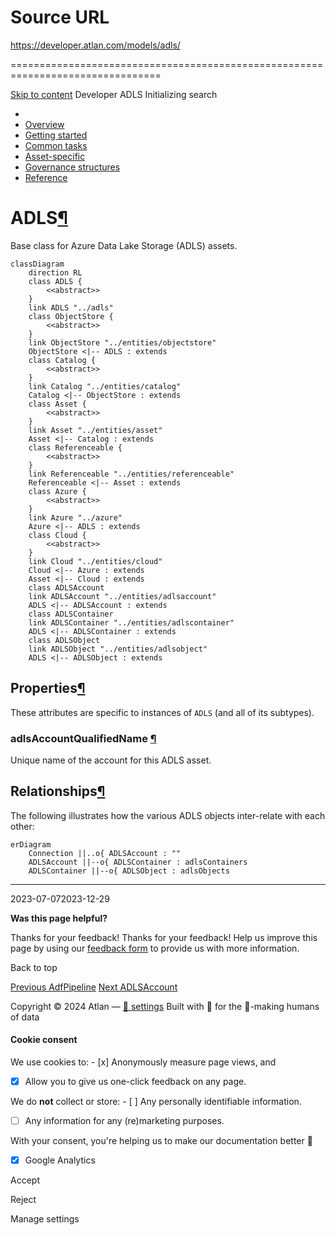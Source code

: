 # Source URL
https://developer.atlan.com/models/adls/

================================================================================

<!--
canonical: https://developer.atlan.com/models/adls/
meta-content-security-policy: object-src 'none'; base-uri 'self'; manifest-src 'self'; media-src 'self';
meta-description: Dear Developers
meta-generator: mkdocs-1.6.1, mkdocs-material-9.6.14
meta-og-description: Dear Developers
meta-og-image: https://developer.atlan.com/assets/images/social/models/adls/index.png
meta-og-image-height: 630
meta-og-image-type: image/png
meta-og-image-width: 1200
meta-og-title: ADLS - Developer
meta-og-type: website
meta-og-url: https://developer.atlan.com/models/adls/
meta-twitter:card: summary_large_image
meta-twitter:description: Dear Developers
meta-twitter:image: https://developer.atlan.com/assets/images/social/models/adls/index.png
meta-twitter:title: ADLS - Developer
meta-viewport: width=device-width,initial-scale=1
title: ADLS - Developer
-->

[Skip to content](#adls) Developer ADLS Initializing search 

* 
* [Overview](../..)
* [Getting started](../../getting-started/)
* [Common tasks](../../snippets/)
* [Asset\-specific](../../patterns/)
* [Governance structures](../../governance/)
* [Reference](../../reference/)

ADLS[¶](#adls "Permanent link")
===============================

Base class for Azure Data Lake Storage (ADLS) assets.

```
classDiagram
    direction RL
    class ADLS {
        <<abstract>>
    }
    link ADLS "../adls"
    class ObjectStore {
        <<abstract>>
    }
    link ObjectStore "../entities/objectstore"
    ObjectStore <|-- ADLS : extends
    class Catalog {
        <<abstract>>
    }
    link Catalog "../entities/catalog"
    Catalog <|-- ObjectStore : extends
    class Asset {
        <<abstract>>
    }
    link Asset "../entities/asset"
    Asset <|-- Catalog : extends
    class Referenceable {
        <<abstract>>
    }
    link Referenceable "../entities/referenceable"
    Referenceable <|-- Asset : extends
    class Azure {
        <<abstract>>
    }
    link Azure "../azure"
    Azure <|-- ADLS : extends
    class Cloud {
        <<abstract>>
    }
    link Cloud "../entities/cloud"
    Cloud <|-- Azure : extends
    Asset <|-- Cloud : extends
    class ADLSAccount
    link ADLSAccount "../entities/adlsaccount"
    ADLS <|-- ADLSAccount : extends
    class ADLSContainer
    link ADLSContainer "../entities/adlscontainer"
    ADLS <|-- ADLSContainer : extends
    class ADLSObject
    link ADLSObject "../entities/adlsobject"
    ADLS <|-- ADLSObject : extends
```

Properties[¶](#properties "Permanent link")
-------------------------------------------

These attributes are specific to instances of `ADLS` (and all of its subtypes).

### adlsAccountQualifiedName [¶](#adlsaccountqualifiedname "Permanent link")

Unique name of the account for this ADLS asset.

Relationships[¶](#relationships "Permanent link")
-------------------------------------------------

The following illustrates how the various ADLS objects inter\-relate with each other:

```
erDiagram
    Connection ||..o{ ADLSAccount : ""
    ADLSAccount ||--o{ ADLSContainer : adlsContainers
    ADLSContainer ||--o{ ADLSObject : adlsObjects
```

---

2023\-07\-072023\-12\-29

**Was this page helpful?**

Thanks for your feedback! Thanks for your feedback! Help us improve this page by using our [feedback form](https://docs.google.com/forms/d/e/1FAIpQLScfoq7vqEn8S4QvN0ehPp0MRy6WYK5x-okJDqD69lHgoPPWtg/viewform?usp=pp_url&entry.1800719315=/models/adls/) to provide us with more information. 

Back to top

[Previous AdfPipeline](../entities/adfpipeline/) [Next ADLSAccount](../entities/adlsaccount/) 

Copyright © 2024 Atlan — [🍪 settings](#__consent) 
Built with 💙 for the 🤖\-making humans of data 

#### Cookie consent

We use cookies to: - [x] Anonymously measure page views, and
- [x] Allow you to give us one\-click feedback on any page.

 We do **not** collect or store: - [ ] Any personally identifiable information.
- [ ] Any information for any (re)marketing purposes.

 With your consent, you're helping us to make our documentation better 💙

- [x] Google Analytics

Accept

Reject

Manage settings


